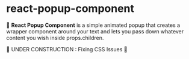 # react-popup-component
  
:black_square_button: **React Popup Component** is a simple animated popup that creates a wrapper component around your text and lets you pass down whatever content you wish inside props.children.

:construction: UNDER CONSTRUCTION : Fixing CSS Issues :construction:
